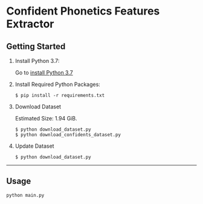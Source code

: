# Confident Phonetics Features Extractor

## Getting Started

1. Install Python 3.7:

      Go to [install Python 3.7](https://www.python.org/downloads/)

2. Install Required Python Packages:

    ```
    $ pip install -r requirements.txt
    ```

3. Download Dataset

    Estimated Size: 1.94 GiB.

    ```
    $ python download_dataset.py
    $ python download_confidents_dataset.py
    ```

4. Update Dataset

    ```
    $ python download_dataset.py
    ```

<hr/>

## Usage
  
  ```
  python main.py
  ```
